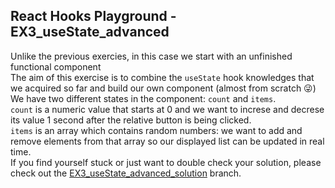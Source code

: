 ## React Hooks Playground - EX3_useState_advanced

Unlike the previous exercies, in this case we start with an unfinished functional component<br>
The aim of this exercise is to combine the `useState` hook knowledges that we acquired so far and build our own component (almost from scratch 😜)<br>
We have two different states in the component: `count` and `items`.<br>
`count` is a numeric value that starts at 0 and we want to increse and decrese its value 1 second after the relative button is being clicked.<br>
`items` is an array which contains random numbers: we want to add and remove elements from that array so our displayed list can be updated in real time.<br>
If you find yourself stuck or just want to double check your solution, please check out the [EX3_useState_advanced_solution](https://github.com/stefanolepera/react-hooks-playground/tree/EX3_useState_advanced_solution) branch.
